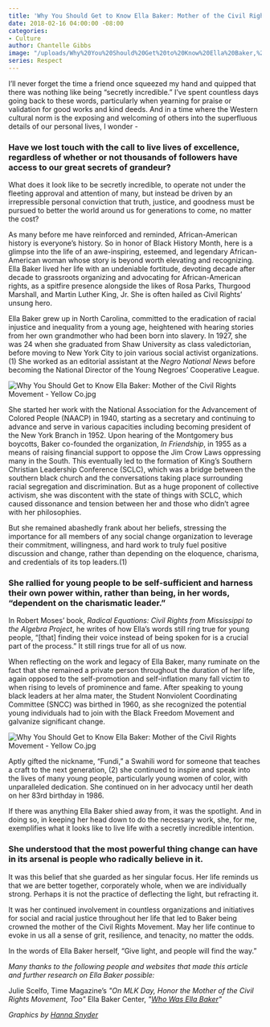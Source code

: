 ```yaml
---
title: 'Why You Should Get to Know Ella Baker: Mother of the Civil Rights Movement'
date: 2018-02-16 04:00:00 -08:00
categories:
- Culture
author: Chantelle Gibbs
image: "/uploads/Why%20You%20Should%20Get%20to%20Know%20Ella%20Baker,%20Mother%20of%20the%20Civil%20Rights%20Movement%20-%20Yellow%20Co.jpg"
series: Respect
---
```


I’ll never forget the time a friend once squeezed my hand and quipped that there was nothing like being “secretly incredible.” I’ve spent countless days going back to these words, particularly when yearning for praise or validation for good works and kind deeds. And in a time where the Western cultural norm is the exposing and welcoming of others into the superfluous details of our personal lives, I wonder -

### Have we lost touch with the call to live lives of excellence, regardless of whether or not thousands of followers have access to our great secrets of grandeur?

What does it look like to be secretly incredible, to operate not under the fleeting approval and attention of many, but instead be driven by an irrepressible personal conviction that truth, justice, and goodness must be pursued to better the world around us for generations to come, no matter the cost?

As many before me have reinforced and reminded, African-American history is everyone’s history. So in honor of Black History Month, here is a glimpse into the life of an awe-inspiring, esteemed, and legendary African-American woman whose story is beyond worth elevating and recognizing. Ella Baker lived her life with an undeniable fortitude, devoting decade after decade to grassroots organizing and advocating for African-American rights, as a spitfire presence alongside the likes of Rosa Parks, Thurgood Marshall, and Martin Luther King, Jr. She is often hailed as Civil Rights’ unsung hero.

Ella Baker grew up in North Carolina, committed to the eradication of racial injustice and inequality from a young age, heightened with hearing stories from her own grandmother who had been born into slavery. In 1927, she was 24 when she graduated from Shaw University as class valedictorian, before moving to New York City to join various social activist organizations. (1) She worked as an editorial assistant at the *Negro National News* before becoming the National Director of the Young Negroes’ Cooperative League.

![Why You Should Get to Know Ella Baker: Mother of the Civil Rights Movement - Yellow Co.jpg](/uploads/ella%20baker-3.jpg)

She started her work with the National Association for the Advancement of Colored People (NAACP) in 1940, starting as a secretary and continuing to advance and serve in various capacities including becoming president of the New York Branch in 1952. Upon hearing of the Montgomery bus boycotts, Baker co-founded the organization, *In Friendship*, in 1955 as a means of raising financial support to oppose the Jim Crow Laws oppressing many in the South. This eventually led to the formation of King’s Southern Christian Leadership Conference (SCLC), which was a bridge between the southern black church and the conversations taking place surrounding racial segregation and discrimination. But as a huge proponent of collective activism, she was discontent with the state of things with SCLC, which caused dissonance and tension between her and those who didn’t agree with her philosophies.

But she remained abashedly frank about her beliefs, stressing the importance for all members of any social change organization to leverage their commitment, willingness, and hard work to truly fuel positive discussion and change, rather than depending on the eloquence, charisma, and credentials of its top leaders.(1)

### She rallied for young people to be self-sufficient and harness their own power within, rather than being, in her words, “dependent on the charismatic leader.”

In Robert Moses’ book, *Radical Equations: Civil Rights from Mississippi to the Algebra Project*, he writes of how Ella’s words still ring true for young people, “\[that\] finding their voice instead of being spoken for is a crucial part of the process.” It still rings true for all of us now.

When reflecting on the work and legacy of Ella Baker, many ruminate on the fact that she remained a private person throughout the duration of her life, again opposed to the self-promotion and self-inflation many fall victim to when rising to levels of prominence and fame. After speaking to young black leaders at her alma mater, the Student Nonviolent Coordinating Committee (SNCC) was birthed in 1960, as she recognized the potential young individuals had to join with the Black Freedom Movement and galvanize significant change.

![Why You Should Get to Know Ella Baker: Mother of the Civil Rights Movement - Yellow Co.jpg](/uploads/ella%20baker-4.jpg)

Aptly gifted the nickname, “Fundi,” a Swahili word for someone that teaches a craft to the next generation, (2) she continued to inspire and speak into the lives of many young people, particularly young women of color, with unparalleled dedication. She continued on in her advocacy until her death on her 83rd birthday in 1986.

If there was anything Ella Baker shied away from, it was the spotlight. And in doing so, in keeping her head down to do the necessary work, she, for me, exemplifies what it looks like to live life with a secretly incredible intention.

### She understood that the most powerful thing change can have in its arsenal is people who radically believe in it.

It was this belief that she guarded as her singular focus. Her life reminds us that we are better together, corporately whole, when we are individually strong. Perhaps it is not the practice of deflecting the light, but refracting it.

It was her continued involvement in countless organizations and initiatives for social and racial justice throughout her life that led to Baker being crowned the mother of the Civil Rights Movement. May her life continue to evoke in us all a sense of grit, resilience, and tenacity, no matter the odds.

In the words of Ella Baker herself, “Give light, and people will find the way.”

*Many thanks to the following people and websites that made this article and further research on Ella Baker possible:*

Julie Scelfo, Time Magazine’s *"On MLK Day, Honor the Mother of the Civil Rights Movement, Too"*
Ella Baker Center, *"[Who Was Ella Baker](http://ellabakercenter.org/about/who-was-ella-baker)"*

*Graphics by [Hanna Snyder](http://www.hannasnyder.com/)*